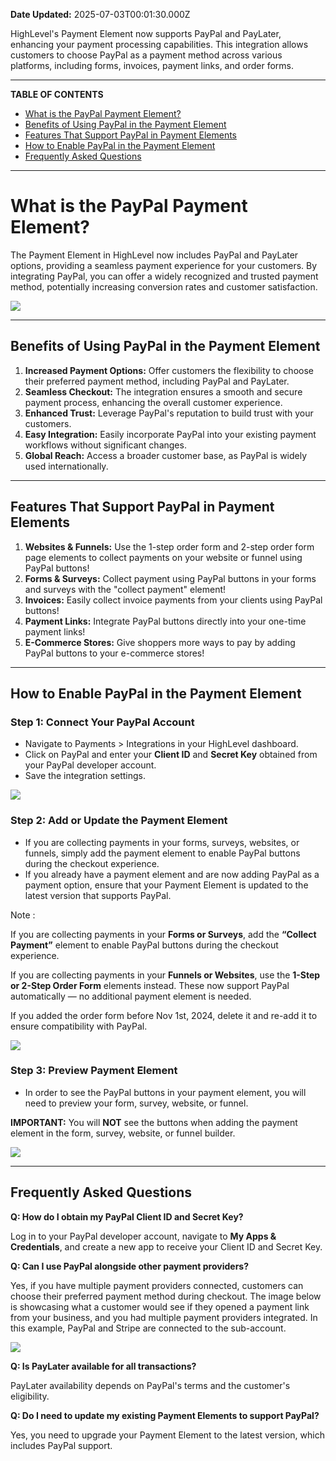 **Date Updated:** 2025-07-03T00:01:30.000Z
  
  
HighLevel's Payment Element now supports PayPal and PayLater, enhancing your payment processing capabilities. This integration allows customers to choose PayPal as a payment method across various platforms, including forms, invoices, payment links, and order forms.

---

**TABLE OF CONTENTS**

* [What is the PayPal Payment Element?](#What-is-the-PayPal-Payment-Element?)[](#Benefits-of-Using-PayPal-in-the-Payment-Element)
* [Benefits of Using PayPal in the Payment Element](#Benefits-of-Using-PayPal-in-the-Payment-Element)[](#Features-That-Support-PayPal-%E2%80%8Bin-Payment-Elements)
* [Features That Support PayPal in Payment Elements](#Features-That-Support-PayPal-%E2%80%8Bin-Payment-Elements)[](#How-to-Enable-PayPal-in-the-Payment-Element)
* [How to Enable PayPal in the Payment Element](#How-to-Enable-PayPal-in-the-Payment-Element)[](#Frequently-Asked-Questions)
* [Frequently Asked Questions](#Frequently-Asked-Questions)

---

# **What is the PayPal Payment Element?**

  
The Payment Element in HighLevel now includes PayPal and PayLater options, providing a seamless payment experience for your customers. By integrating PayPal, you can offer a widely recognized and trusted payment method, potentially increasing conversion rates and customer satisfaction.

  
![](https://s3.amazonaws.com/cdn.freshdesk.com/data/helpdesk/attachments/production/155036836498/original/FPgBSVytOE1wkEvwcJShxQ1vI0JhrLpMhg.png?1732031171)

---

## **Benefits of Using PayPal in the Payment Element**

  
1. **Increased Payment Options:** Offer customers the flexibility to choose their preferred payment method, including PayPal and PayLater.
2. **Seamless Checkout:** The integration ensures a smooth and secure payment process, enhancing the overall customer experience.
3. **Enhanced Trust:** Leverage PayPal's reputation to build trust with your customers.
4. **Easy Integration:** Easily incorporate PayPal into your existing payment workflows without significant changes.
5. **Global Reach:** Access a broader customer base, as PayPal is widely used internationally.

---

## **Features That Support PayPal in Payment Elements**

  
1. **Websites & Funnels:** Use the 1-step order form and 2-step order form page elements to collect payments on your website or funnel using PayPal buttons!
2. **Forms & Surveys:** Collect payment using PayPal buttons in your forms and surveys with the "collect payment" element!
3. **Invoices:** Easily collect invoice payments from your clients using PayPal buttons!
4. **Payment Links:** Integrate PayPal buttons directly into your one-time payment links!
5. **E-Commerce Stores:** Give shoppers more ways to pay by adding PayPal buttons to your e-commerce stores!

---

## **How to Enable PayPal in the Payment Element**

  
### **Step 1:** Connect Your PayPal Account

  
* Navigate to Payments > Integrations in your HighLevel dashboard.
* Click on PayPal and enter your **Client ID** and **Secret Key** obtained from your PayPal developer account.
* Save the integration settings.

  
![](https://s3.amazonaws.com/cdn.freshdesk.com/data/helpdesk/attachments/production/155036836402/original/6OidsY6RYZxbA96xdFfCH0L6ntGv8znnww.png?1732031111)
  
  
### **Step 2:** Add or Update the Payment Element

  
* If you are collecting payments in your forms, surveys, websites, or funnels, simply add the payment element to enable PayPal buttons during the checkout experience.
* If you already have a payment element and are now adding PayPal as a payment option, ensure that your Payment Element is updated to the latest version that supports PayPal.

  
Note :

If you are collecting payments in your **Forms or Surveys**, add the **“Collect Payment”** element to enable PayPal buttons during the checkout experience.

If you are collecting payments in your **Funnels or Websites**, use the **1-Step or 2-Step Order Form** elements instead. These now support PayPal automatically — no additional payment element is needed.  

If you added the order form before Nov 1st, 2024, delete it and re-add it to ensure compatibility with PayPal.

  
![](https://s3.amazonaws.com/cdn.freshdesk.com/data/helpdesk/attachments/production/155036924432/original/VM7jzHn02xA4iMpKqeDYyuy4G4i7cd6l1Q.gif?1732129407)
  
  
### **Step 3:** Preview Payment Element

  
* In order to see the PayPal buttons in your payment element, you will need to preview your form, survey, website, or funnel.

  
**IMPORTANT:** You will **NOT** see the buttons when adding the payment element in the form, survey, website, or funnel builder.

  
![](https://s3.amazonaws.com/cdn.freshdesk.com/data/helpdesk/attachments/production/155036924369/original/-Sl9NRshnUv8pGsIRkkzax2gv6tvHM9dlw.gif?1732129287)

---

## **Frequently Asked Questions**

  
**Q: How do I obtain my PayPal Client ID and Secret Key?**

Log in to your PayPal developer account, navigate to **My Apps & Credentials**, and create a new app to receive your Client ID and Secret Key.
  
  
**Q: Can I use PayPal alongside other payment providers?**

Yes, if you have multiple payment providers connected, customers can choose their preferred payment method during checkout. The image below is showcasing what a customer would see if they opened a payment link from your business, and you had multiple payment providers integrated. In this example, PayPal and Stripe are connected to the sub-account.

  
![](https://s3.amazonaws.com/cdn.freshdesk.com/data/helpdesk/attachments/production/155036926474/original/UiSlrEY-iJIxqkZuIAAjksUny8dQsGQ5Iw.png?1732134157)
  
  
**Q: Is PayLater available for all transactions?**

PayLater availability depends on PayPal's terms and the customer's eligibility.
  
  
**Q: Do I need to update my existing Payment Elements to support PayPal?**

Yes, you need to upgrade your Payment Element to the latest version, which includes PayPal support.

  
